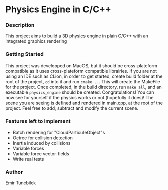 # Physics Engine in C/C++

### Description
This project aims to build a 3D physics engine in plain C/C++ with an integrated graphics rendering

### Getting Started
This project was developped on MacOS, but it should be cross-plateform compatible as it uses cross-plateform compatible librairies. If you are not using an IDE such as CLion, in order to get started, create build folder at the root of the project, `cd` into it and run `cmake ..`. This will create the MakeFile for the project. Once completed, in the build directory, run `make all`, and an executable `physics_engine` should be created. Congratulations! You can now see for yourself if the physics works or not (hopefully it does)! The scene you are seeing is defined and rendered in main.cpp, at the root of the project. Feel free to add, subtract and modify the current scene.

### Features left to implement
-  Batch rendering for "CloudParticuleObject"s
-  Octree for collision detection
-  Inertia induced by collisions
-  Variable forces
-  Variable force vector-fields
-  Write real tests


### Author
Emir Tuncbilek
